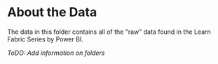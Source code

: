 # About the Data

The data in this folder contains all of the "raw" data found in the Learn Fabric Series by Power BI. 

*ToDO: Add information on folders*